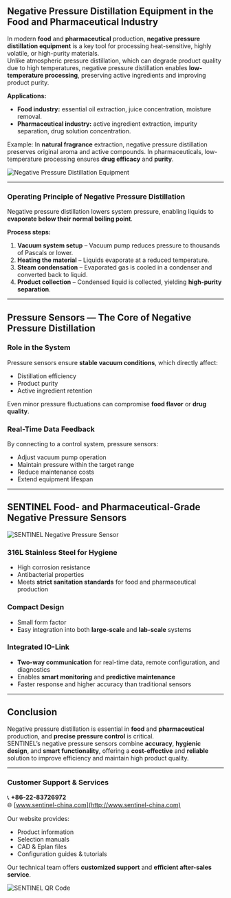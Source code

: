 ## Negative Pressure Distillation Equipment in the Food and Pharmaceutical Industry

In modern **food** and **pharmaceutical** production, **negative pressure distillation equipment** is a key tool for processing heat-sensitive, highly volatile, or high-purity materials.  
Unlike atmospheric pressure distillation, which can degrade product quality due to high temperatures, negative pressure distillation enables **low-temperature processing**, preserving active ingredients and improving product purity.

**Applications:**
- **Food industry:** essential oil extraction, juice concentration, moisture removal.
- **Pharmaceutical industry:** active ingredient extraction, impurity separation, drug solution concentration.

Example: In **natural fragrance** extraction, negative pressure distillation preserves original aroma and active compounds. In pharmaceuticals, low-temperature processing ensures **drug efficacy** and **purity**.

![Negative Pressure Distillation Equipment](http://image.sentinel-china.com/202410242248851.png)

---

### Operating Principle of Negative Pressure Distillation

Negative pressure distillation lowers system pressure, enabling liquids to **evaporate below their normal boiling point**.

**Process steps:**
1. **Vacuum system setup** – Vacuum pump reduces pressure to thousands of Pascals or lower.  
2. **Heating the material** – Liquids evaporate at a reduced temperature.  
3. **Steam condensation** – Evaporated gas is cooled in a condenser and converted back to liquid.  
4. **Product collection** – Condensed liquid is collected, yielding **high-purity separation**.

---

## Pressure Sensors — The Core of Negative Pressure Distillation

### Role in the System
Pressure sensors ensure **stable vacuum conditions**, which directly affect:
- Distillation efficiency
- Product purity
- Active ingredient retention

Even minor pressure fluctuations can compromise **food flavor** or **drug quality**.

### Real-Time Data Feedback
By connecting to a control system, pressure sensors:
- Adjust vacuum pump operation
- Maintain pressure within the target range
- Reduce maintenance costs
- Extend equipment lifespan

---

## SENTINEL Food- and Pharmaceutical-Grade Negative Pressure Sensors

![SENTINEL Negative Pressure Sensor](http://image.sentinel-china.com/202410251203279.png)

### 316L Stainless Steel for Hygiene
- High corrosion resistance  
- Antibacterial properties  
- Meets **strict sanitation standards** for food and pharmaceutical production

### Compact Design
- Small form factor  
- Easy integration into both **large-scale** and **lab-scale** systems

### Integrated IO-Link
- **Two-way communication** for real-time data, remote configuration, and diagnostics  
- Enables **smart monitoring** and **predictive maintenance**
- Faster response and higher accuracy than traditional sensors

---

## Conclusion

Negative pressure distillation is essential in **food** and **pharmaceutical** production, and **precise pressure control** is critical.  
SENTINEL’s negative pressure sensors combine **accuracy**, **hygienic design**, and **smart functionality**, offering a **cost-effective** and **reliable** solution to improve efficiency and maintain high product quality.

---

### Customer Support & Services

📞 **+86-22-83726972**  
🌐 [www.sentinel-china.com](http://www.sentinel-china.com)

Our website provides:
- Product information  
- Selection manuals  
- CAD & Eplan files  
- Configuration guides & tutorials  

Our technical team offers **customized support** and **efficient after-sales service**.

![SENTINEL QR Code](https://image.sentinel-china.com/2024-08-24-%E5%AE%98%E6%96%B9%E4%BA%8C%E7%BB%B4%E7%A0%81%E5%90%88%E9%9B%86.png)
